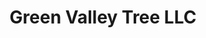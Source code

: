 ---
title: "Green Valley Tree LLC"
url: /north-windham/green-valley-tree-llc/
shop: Garten-Center
---